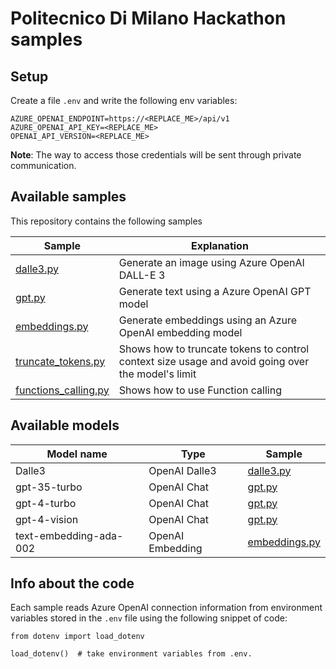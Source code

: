 # Politecnico Di Milano Hackathon samples

## Setup

Create a file `.env` and write the following env variables:

```
AZURE_OPENAI_ENDPOINT=https://<REPLACE_ME>/api/v1
AZURE_OPENAI_API_KEY=<REPLACE_ME>
OPENAI_API_VERSION=<REPLACE_ME>
```

**Note**: The way to access those credentials will be sent through private communication.

## Available samples

This repository contains the following samples

| Sample  | Explanation |
| ------------- | ------------- |
| [dalle3.py](./dalle3.py)  | Generate an image using Azure OpenAI DALL-E 3 |
| [gpt.py](./gpt.py) | Generate text using a Azure OpenAI GPT model |
| [embeddings.py](./embeddings.py) | Generate embeddings using an Azure OpenAI embedding model |
| [truncate_tokens.py](./truncate_tokens.py) | Shows how to truncate tokens to control context size usage and avoid going over the model's limit |
| [functions_calling.py](./functions_calling.py) | Shows how to use Function calling |

## Available models

| Model name  | Type | Sample |
| ------------- | ------------- | ------------- |
| Dalle3  | OpenAI Dalle3 | [dalle3.py](./dalle3.py)  |
| gpt-35-turbo  | OpenAI Chat | [gpt.py](./gpt.py) |
| gpt-4-turbo  | OpenAI Chat | [gpt.py](./gpt.py) |
| gpt-4-vision  | OpenAI Chat | [gpt.py](./gpt.py) |
| text-embedding-ada-002  | OpenAI Embedding | [embeddings.py](./embeddings.py) |


## Info about the code

Each sample reads Azure OpenAI connection information from environment variables stored in the `.env` file using the following snippet of code:

```
from dotenv import load_dotenv

load_dotenv()  # take environment variables from .env.
```
